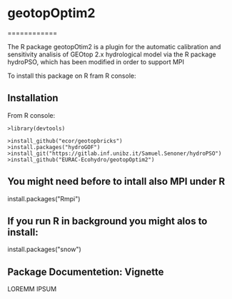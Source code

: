 # geotopOptim2
============

The R package geotopOtim2 is a plugin for the automatic calibration and sensitivity analisis of GEOtop 2.x hydrological model via the  R package hydroPSO, which has been modified in order to support MPI

To install this package on R fram R console:

## Installation

From R console:

```
>library(devtools)

>install_github("ecor/geotopbricks")
>install.packages("hydroGOF")
>install_git("https://gitlab.inf.unibz.it/Samuel.Senoner/hydroPSO")
>install_github("EURAC-Ecohydro/geotopOptim2")
```

## You might need before to intall also MPI under R
install.packages("Rmpi") 

## If you run R in background you might alos to install:
install.packages("snow")


## Package Documentetion: Vignette

LOREMM IPSUM
